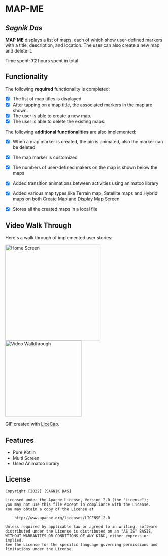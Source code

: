 # MAP-ME

## *Sagnik Das*

**MAP ME** displays a list of maps, each of which show user-defined markers with a title, description, and location. The user can also create a new map and delete it.

Time spent: **72** hours spent in total

## Functionality

The following **required** functionality is completed:

* [x] The list of map titles is displayed.
* [x] After tapping on a map title, the associated markers in the map are shown.
* [x] The user is able to create a new map.
* [x] The user is able to delete the existing maps.

The following **additional functionalities** are also implemented:

* [x] When a map marker is created, the pin is animated, also the marker can be deleted
* [x] The map marker is customized
* [x] The numbers of user-defined makers on the map is shown below the maps
* [x] Added transition animations between activities using animatoo library
* [x] Added various map types like Terrain map, Satellite maps and Hybrid maps on both Create Map and Display Map Screen
* [x] Stores all the created maps in a local file


## Video Walk Through

Here's a walk through of implemented user stories:

<p float="middle">
    <img src='https://github.com/Sagnik-Das-03/mapMe/blob/master/mapme_homescreen.png' title='mainscreen' width='300' alt='Home Screen' />
    <img src='https://github.com/Sagnik-Das-03/mapMe/blob/master/mapme.gif' title='Walk Through' width='240' alt='Video Walkthrough' />
 </p>

GIF created with [LiceCap](http://www.cockos.com/licecap/).

## Features
* Pure Kotlin
* Multi Screen
* Used Animatoo library


## License

    Copyright [2022] [SAGNIK DAS]

    Licensed under the Apache License, Version 2.0 (the "License");
    you may not use this file except in compliance with the License.
    You may obtain a copy of the License at

        http://www.apache.org/licenses/LICENSE-2.0

    Unless required by applicable law or agreed to in writing, software
    distributed under the License is distributed on an "AS IS" BASIS,
    WITHOUT WARRANTIES OR CONDITIONS OF ANY KIND, either express or implied.
    See the License for the specific language governing permissions and
    limitations under the License.
